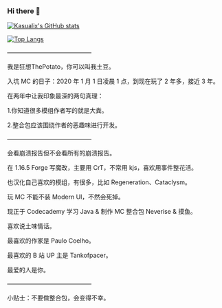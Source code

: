 ### Hi there 👋

[![Kasualix's GitHub stats](https://github-readme-stats.vercel.app/api?username=CatastropheChou)](https://github.com/anuraghazra/github-readme-stats)

[![Top Langs](https://github-readme-stats.vercel.app/api/top-langs/?username=CatastropheChou&layout=compact&theme=blueberry&card_width=445)](https://github.com/anuraghazra/github-readme-stats)

——————————————

我是狂想ThePotato，你可以叫我土豆。

入坑 MC 的日子：2020 年 1 月 1 日凌晨 1 点，到现在玩了 2 年多，接近 3 年。

在两年中让我印象最深的两句真理：

1.你知道很多模组作者写的就是大粪。

2.整合包应该围绕作者的恶趣味进行开发。

——————————————

会看崩溃报告但不会看所有的崩溃报告。

在 1.16.5 Forge 写魔改，主要用 CrT，不常用 kjs，喜欢用事件整花活。

也汉化自己喜欢的模组，有很多，比如 Regeneration、Cataclysm。

玩 MC 不能不装 Modern UI，不然会死掉。

现正于 Codecademy 学习 Java & 制作 MC 整合包 Neverise & 摸鱼。

喜欢说土味情话。

最喜欢的作家是 Paulo Coelho。

最喜欢的 B 站 UP 主是 Tankofpacer。

最爱的人是你。

——————————————

小贴士：不要做整合包，会变得不幸。
